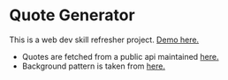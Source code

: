 # Quote Generator

This is a web dev skill refresher project. [Demo here.](https://abrehamm.github.io/quote-generator/)

- Quotes are fetched from a public api maintained [here.](https://github.com/lukePeavey/quotable)
- Background pattern is taken from [here.](https://heropatterns.com/)

